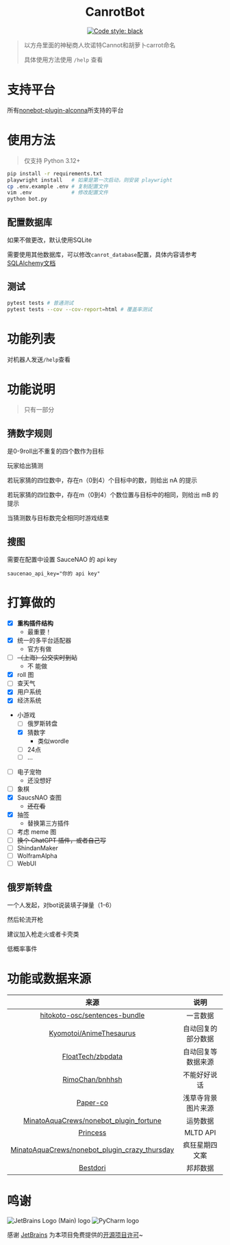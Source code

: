 <div align="center">

# CanrotBot

[![Code style: black](https://img.shields.io/badge/code%20style-black-000000.svg)](https://github.com/psf/black)

</div>

> 以方舟里面的神秘商人坎诺特Cannot和胡萝卜carrot命名
>
> 具体使用方法使用 `/help` 查看

# 支持平台

所有[nonebot-plugin-alconna](https://github.com/nonebot/plugin-alconna)所支持的平台

# 使用方法

> 仅支持 Python 3.12+

```bash
pip install -r requirements.txt
playwright install   # 如果是第一次启动，则安装 playwright
cp .env.example .env # 复制配置文件
vim .env             # 修改配置文件
python bot.py
```

## 配置数据库

如果不做更改，默认使用SQLite

需要使用其他数据库，可以修改`canrot_database`配置，具体内容请参考[SQLAlchemy文档](canrot_database)

## 测试

```bash
pytest tests # 普通测试
pytest tests --cov --cov-report=html # 覆盖率测试
```

# 功能列表

对机器人发送`/help`查看

# 功能说明

> 只有一部分

## 猜数字规则

是0-9roll出不重复的四个数作为目标

玩家给出猜测

若玩家猜的四位数中，存在n（0到4）个目标中的数，则给出 nA 的提示

若玩家猜的四位数中，存在m（0到4）个数位置与目标中的相同，则给出 mB 的提示

当猜测数与目标数完全相同时游戏结束

## 搜图

需要在配置中设置 SauceNAO 的 api key

```
saucenao_api_key="你的 api key"
```

# 打算做的

- [x] **重构插件结构**
  - 最重要！
- [x] 统一的多平台适配器
  - 官方有做
- [ ] ~~（上海）公交实时到站~~
  - 不    能做
- [x] roll 图
- [ ] 查天气
- [x] 用户系统
- [x] 经济系统
- 小游戏
  - [ ] 俄罗斯转盘
  - [x] 猜数字
    - 类似wordle
  - [ ] 24点
  - [ ] ...
- [ ] 电子宠物
  - 还没想好
- [ ] 象棋
- [x] SaucsNAO 查图
  - ~~还在看~~
- [x] 抽签
  - 替换第三方插件
- [ ] 考虑 meme 图
- [ ] ~~换个 ChatGPT 插件，或者自己写~~
- [ ] ShindanMaker
- [ ] WolframAlpha
- [ ] WebUI

## 俄罗斯转盘

一个人发起，对bot说装填子弹量（1-6）

然后轮流开枪

建议加入枪走火或者卡壳类

低概率事件

# 功能或数据来源

| 来源 | 说明 |
|:-:|:-:|
| [hitokoto-osc/sentences-bundle](https://github.com/hitokoto-osc/sentences-bundle) |   一言数据    |
| [Kyomotoi/AnimeThesaurus](https://github.com/Kyomotoi/AnimeThesaurus) | 自动回复的部分数据 |
| [FloatTech/zbpdata](https://github.com/FloatTech/zbpdata) | 自动回复等数据来源 |
| [RimoChan/bnhhsh](https://github.com/RimoChan/bnhhsh) |  不能好好说话   |
| [Paper-co](https://free-paper-texture.com/japanese-paper-texture-2/) | 浅草寺背景图片来源 |
| [MinatoAquaCrews/nonebot_plugin_fortune](https://github.com/MinatoAquaCrews/nonebot_plugin_fortune) |   运势数据    |
| [Princess](https://api.matsurihi.me/docs/) | MLTD API  |
| [MinatoAquaCrews/nonebot_plugin_crazy_thursday](https://github.com/MinatoAquaCrews/nonebot_plugin_crazy_thursday) |  疯狂星期四文案  |
| [Bestdori](https://bestdori.com/) | 邦邦数据 |

# 鸣谢

![JetBrains Logo (Main) logo](https://resources.jetbrains.com/storage/products/company/brand/logos/jb_beam.svg)
![PyCharm logo](https://resources.jetbrains.com/storage/products/company/brand/logos/PyCharm_icon.svg)

感谢 [JetBrains](https://www.jetbrains.com/) 为本项目免费提供的[开源项目许可](https://jb.gg/OpenSourceSupport)~

